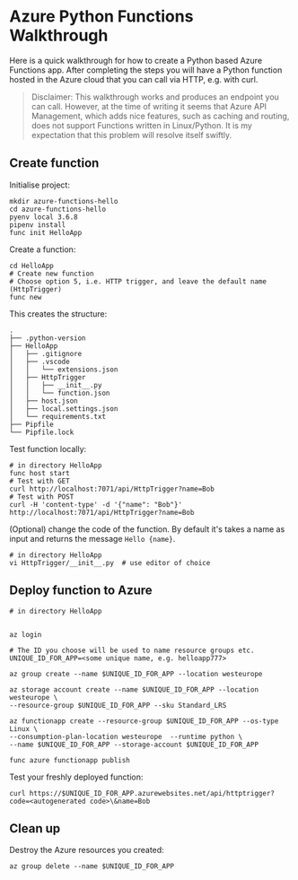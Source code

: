 # Azure Python Functions Walkthrough

Here is a quick walkthrough for how to create a Python based Azure Functions app.
After completing the steps you will have a Python function hosted in the Azure cloud
that you can call via HTTP, e.g. with curl.

> Disclaimer: This walkthrough works and produces an endpoint you can call.
However, at the time of writing it seems that Azure API Management, which adds
nice features, such as caching and routing, does not support Functions written
in Linux/Python. It is my expectation that this problem will resolve itself swiftly.

## Create function

Initialise project:

```
mkdir azure-functions-hello
cd azure-functions-hello
pyenv local 3.6.8
pipenv install
func init HelloApp
```

Create a function:

```
cd HelloApp
# Create new function
# Choose option 5, i.e. HTTP trigger, and leave the default name (HttpTrigger)
func new
```

This creates the structure:

```
.
├── .python-version
├── HelloApp
│   ├── .gitignore
│   ├── .vscode
│   │   └── extensions.json
│   ├── HttpTrigger
│   │   ├── __init__.py
│   │   └── function.json
│   ├── host.json
│   ├── local.settings.json
│   └── requirements.txt
├── Pipfile
└── Pipfile.lock
```

Test function locally:

```
# in directory HelloApp
func host start
# Test with GET
curl http://localhost:7071/api/HttpTrigger?name=Bob
# Test with POST
curl -H 'content-type' -d '{"name": "Bob"}' http://localhost:7071/api/HttpTrigger?name=Bob
```

(Optional) change the code of the function. By default it's takes a name as input
and returns the message `Hello {name}`.

```
# in directory HelloApp
vi HttpTrigger/__init__.py  # use editor of choice
```

## Deploy function to Azure

```
# in directory HelloApp


az login

# The ID you choose will be used to name resource groups etc.
UNIQUE_ID_FOR_APP=<some unique name, e.g. helloapp777>

az group create --name $UNIQUE_ID_FOR_APP --location westeurope

az storage account create --name $UNIQUE_ID_FOR_APP --location westeurope \
--resource-group $UNIQUE_ID_FOR_APP --sku Standard_LRS

az functionapp create --resource-group $UNIQUE_ID_FOR_APP --os-type Linux \
--consumption-plan-location westeurope  --runtime python \
--name $UNIQUE_ID_FOR_APP --storage-account $UNIQUE_ID_FOR_APP

func azure functionapp publish
```

Test your freshly deployed function:

```
curl https://$UNIQUE_ID_FOR_APP.azurewebsites.net/api/httptrigger?code=<autogenerated code>\&name=Bob
```

## Clean up

Destroy the Azure resources you created:

```
az group delete --name $UNIQUE_ID_FOR_APP
```

